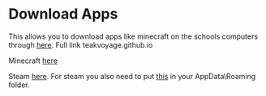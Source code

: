 # Download Apps
This allows you to download apps like minecraft on the schools computers through [here](teakvoyage.github.io). 
Full link teakvoyage.github.io

Minecraft [here](teakvoyage.github.io/MinecraftLauncher.exe) 

Steam [here](teakvoyage.github.io/steam.exe). For steam you also need to put [this](https://sd36-my.sharepoint.com/:u:/g/personal/adison_ngo_surreyschools_ca/EfAzellMHuVFv5VD-qMRwrMBwLZ20KAjxik29wo3fVZICA?e=IVeEDe) in your AppData\Roaming folder.
